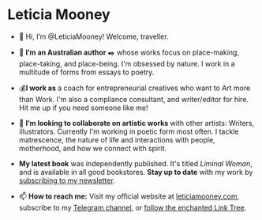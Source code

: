 # Leticia Mooney
- 👋 Hi, I’m @LeticiaMooney! Welcome, traveller.
- 👀 **I’m an Australian author** ✒️ whose works focus on place-making, place-taking, and place-being. I'm obsessed by nature. I work in a multitude of forms from essays to poetry. 
- 💰**I work as** a coach for  entrepreneurial creatives who want to Art more than Work. I'm also a compliance consultant, and writer/editor for hire. Hit me up if you need someone like me!
- 💞️ **I’m looking to collaborate on artistic works** with other artists: Writers, illustrators. Currently I'm working in poetic form most often. I tackle matrescence, the nature of life and interactions with people, motherhood, and how we connect with spirit. 
- **My latest book** was independently published. It's titled *Liminal Woman*, and is available in all good bookstores. **Stay up to date** with my work by [subscribing to my newsletter](https://leticiamooney.com/newsletter).
 
- 📫 **How to reach me:** Visit my official website at [leticiamooney.com](https://leticiamooney.com), subscribe to my [Telegram channel](https://t.me/leticiamooney), or [follow the enchanted Link Tree](https://linktr.ee/leticiamooney).

<!---
LeticiaMooney/LeticiaMooney is a ✨ special ✨ repository because its `README.md` (this file) appears on your GitHub profile.
You can click the Preview link to take a look at your changes.
--->
